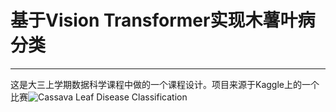 # 基于Vision Transformer实现木薯叶病分类
***
这是大三上学期数据科学课程中做的一个课程设计。项目来源于Kaggle上的一个比赛![Cassava Leaf Disease Classification](https://www.kaggle.com/competitions/cassava-leaf-disease-classification/)